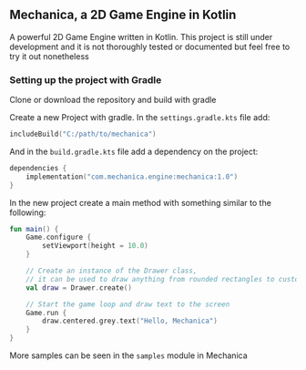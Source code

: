 ## Mechanica, a 2D Game Engine in Kotlin
A powerful 2D Game Engine written in Kotlin. This project is still under development and it is not 
thoroughly tested or documented but feel free to try it out nonetheless

### Setting up the project with Gradle
Clone or download the repository and build with gradle

Create a new Project with gradle. In the `settings.gradle.kts` file add:

```kotlin
includeBuild("C:/path/to/mechanica")
```
And in the `build.gradle.kts` file add a dependency on the project:
```kotlin
dependencies {
    implementation("com.mechanica.engine:mechanica:1.0")
}
```

In the new project create a main method with something similar to the following:
```kotlin
fun main() {
    Game.configure {
        setViewport(height = 10.0)
    }

    // Create an instance of the Drawer class,
    // it can be used to draw anything from rounded rectangles to custom shaders
    val draw = Drawer.create()

    // Start the game loop and draw text to the screen
    Game.run {
        draw.centered.grey.text("Hello, Mechanica")
    }
}
```

More samples can be seen in the `samples` module in Mechanica
